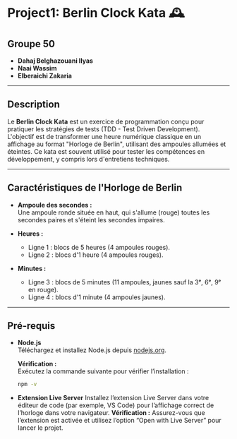 # Project1: Berlin Clock Kata 🕰️

## **Groupe 50**
- **Dahaj Belghazouani Ilyas**
- **Naai Wassim**
- **Elberaichi Zakaria**

---

## **Description**
Le **Berlin Clock Kata** est un exercice de programmation conçu pour pratiquer les stratégies de tests (TDD - Test Driven Development).  
L'objectif est de transformer une heure numérique classique en un affichage au format "Horloge de Berlin", utilisant des ampoules allumées et éteintes. Ce kata est souvent utilisé pour tester les compétences en développement, y compris lors d'entretiens techniques.

---

## **Caractéristiques de l'Horloge de Berlin**
- **Ampoule des secondes :**  
  Une ampoule ronde située en haut, qui s'allume (rouge) toutes les secondes paires et s'éteint les secondes impaires.
  
- **Heures :**  
  - Ligne 1 : blocs de 5 heures (4 ampoules rouges).  
  - Ligne 2 : blocs d'1 heure (4 ampoules rouges).
  
- **Minutes :**  
  - Ligne 3 : blocs de 5 minutes (11 ampoules, jaunes sauf la 3ᵉ, 6ᵉ, 9ᵉ en rouge).  
  - Ligne 4 : blocs d'1 minute (4 ampoules jaunes).

---

## **Pré-requis**
- **Node.js**  
  Téléchargez et installez Node.js depuis [nodejs.org](https://nodejs.org/fr).

  **Vérification :**  
  Exécutez la commande suivante pour vérifier l’installation :
  ```bash
  npm -v
- **Extension Live Server**
  Installez l’extension Live Server dans votre éditeur de code (par exemple, VS Code) pour l’affichage correct de l’horloge dans votre navigateur.
  **Vérification :**
  Assurez-vous que l’extension est activée et utilisez l’option “Open with Live Server” pour lancer le projet.
